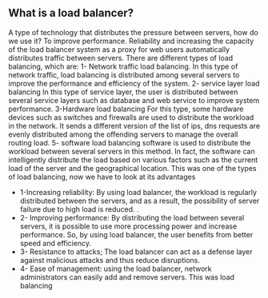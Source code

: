## What is a load balancer? 
A type of technology that distributes the pressure between servers, how do we use it? To improve performance. Reliability and increasing the capacity of the load balancer system as a proxy for web users automatically distributes traffic between servers. There are different types of load balancing, which are: 1- Network traffic load balancing. In this type of network traffic, load balancing is distributed among several servers to improve the performance and efficiency of the system. 2- service layer load balancing In this type of service layer, the user is distributed between several service layers such as database and web service to improve system performance. 3-Hardware load balancing For this type, some hardware devices such as switches and firewalls are used to distribute the workload in the network. It sends a different version of the list of ips, dns requests are evenly distributed among the offending servers to manage the overall routing load. 5- software load balancing software is used to distribute the workload between several servers in this method. In fact, the software can intelligently distribute the load based on various factors such as the current load of the server and the geographical location.
This was one of the types of load balancing, now we have to look at its advantages 
* 1-Increasing reliability: By using load balancer, the workload is regularly distributed between the servers, and as a result, the possibility of server failure due to high load is reduced. . 
* 2- Improving performance: By distributing the load between several servers, it is possible to use more processing power and increase performance. So, by using load balancer, the user benefits from better speed and efficiency.
* 3- Resistance to attacks; The load balancer can act as a defense layer against malicious attacks and thus reduce disruptions.
* 4- Ease of management: using the load balancer, network administrators can easily add and remove servers. This was load balancing
